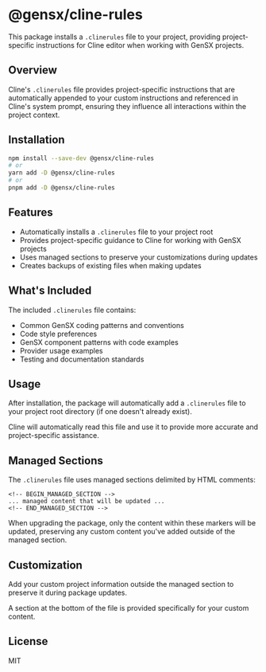# @gensx/cline-rules

This package installs a `.clinerules` file to your project, providing project-specific instructions for Cline editor when working with GenSX projects.

## Overview

Cline's `.clinerules` file provides project-specific instructions that are automatically appended to your custom instructions and referenced in Cline's system prompt, ensuring they influence all interactions within the project context.

## Installation

```bash
npm install --save-dev @gensx/cline-rules
# or
yarn add -D @gensx/cline-rules
# or
pnpm add -D @gensx/cline-rules
```

## Features

- Automatically installs a `.clinerules` file to your project root
- Provides project-specific guidance to Cline for working with GenSX projects
- Uses managed sections to preserve your customizations during updates
- Creates backups of existing files when making updates

## What's Included

The included `.clinerules` file contains:

- Common GenSX coding patterns and conventions
- Code style preferences
- GenSX component patterns with code examples
- Provider usage examples
- Testing and documentation standards

## Usage

After installation, the package will automatically add a `.clinerules` file to your project root directory (if one doesn't already exist).

Cline will automatically read this file and use it to provide more accurate and project-specific assistance.

## Managed Sections

The `.clinerules` file uses managed sections delimited by HTML comments:

```
<!-- BEGIN_MANAGED_SECTION -->
... managed content that will be updated ...
<!-- END_MANAGED_SECTION -->
```

When upgrading the package, only the content within these markers will be updated, preserving any custom content you've added outside of the managed section.

## Customization

Add your custom project information outside the managed section to preserve it during package updates.

A section at the bottom of the file is provided specifically for your custom content.

## License

MIT
